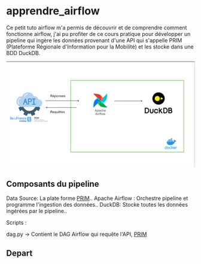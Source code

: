 # apprendre_airflow
Ce petit tuto airflow m'a permis de découvrir et de comprendre comment fonctionne airflow, j'ai pu profiter de ce cours pratique pour développer un pipeline qui ingère les données provenant d'une API qui s'appelle PRIM (Plateforme Régionale d'Information pour la Mobilité) et les stocke dans une BDD DuckDB.

![IMAGE_PIPELINE](images/image_pipeline.png)

## Composants du pipeline

Data Source: La plate forme [PRIM](https://prim.iledefrance-mobilites.fr/)..
Apache Airflow : Orchestre pipeline et programme l'ingestion des données..
DuckDB: Stocke toutes les données ingérées par le pipeline..

Scripts :

dag.py -> Contient le DAG Airflow qui requête l'API, [PRIM](https://prim.iledefrance-mobilites.fr/)

## Depart



